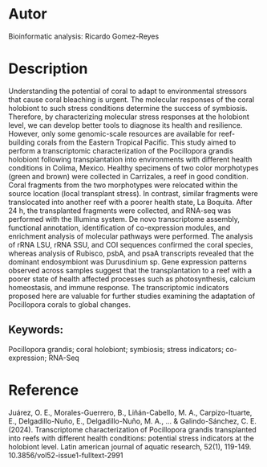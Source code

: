 # Autor
Bioinformatic analysis: Ricardo Gomez-Reyes

# Description
Understanding the potential of coral to adapt to environmental stressors that cause coral bleaching is urgent. The molecular responses of the coral holobiont to such stress conditions determine the success of symbiosis. Therefore, by characterizing molecular stress responses at the holobiont level, we can develop better tools to diagnose its health and resilience. However, only some genomic-scale resources are available for reef-building corals from the Eastern Tropical Pacific. This study aimed to perform a transcriptomic characterization of the Pocillopora grandis holobiont following transplantation into environments with different health conditions in Colima, Mexico. Healthy specimens of two color morphotypes (green and brown) were collected in Carrizales, a reef in good condition. Coral fragments from the two morphotypes were relocated within the source location (local transplant stress). In contrast, similar fragments were translocated into another reef with a poorer health state, La Boquita. After 24 h, the transplanted fragments were collected, and RNA-seq was performed with the Illumina system. De novo transcriptome assembly, functional annotation, identification of co-expression modules, and enrichment analysis of molecular pathways were performed. The analysis of rRNA LSU, rRNA SSU, and COI sequences confirmed the coral species, whereas analysis of Rubisco, psbA, and psaA transcripts revealed that the dominant endosymbiont was Durusdinium sp. Gene expression patterns observed across samples suggest that the transplantation to a reef with a poorer state of health affected processes such as photosynthesis, calcium homeostasis, and immune response. The transcriptomic indicators proposed here are valuable for further studies examining the adaptation of Pocillopora corals to global changes.

## Keywords: 
Pocillopora grandis; coral holobiont; symbiosis; stress indicators; co-expression; RNA-Seq


# Reference
Juárez, O. E., Morales-Guerrero, B., Liñán-Cabello, M. A., Carpizo-Ituarte, E., Delgadillo-Nuño, E., Delgadillo-Nuño, M. A., ... & Galindo-Sánchez, C. E. (2024). Transcriptome characterization of Pocillopora grandis transplanted into reefs with different health conditions: potential stress indicators at the holobiont level. Latin american journal of aquatic research, 52(1), 119-149. 10.3856/vol52-issue1-fulltext-2991 

